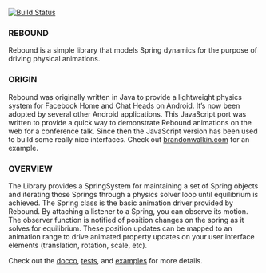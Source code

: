 [![Build
Status](https://travis-ci.org/facebook/rebound-js.svg?branch=master)](https://travis-ci.org/facebook/rebound-js)

### REBOUND ###

Rebound is a simple library that models Spring dynamics for the purpose of
driving physical animations.

### ORIGIN ###

Rebound was originally written in Java to provide a lightweight physics system
for Facebook Home and Chat Heads on Android. It’s now been adopted by several
other Android applications. This JavaScript port was written to provide a quick
way to demonstrate Rebound animations on the web for a conference talk. Since
then the JavaScript version has been used to build some really nice interfaces.
Check out [brandonwalkin.com](http://brandonwalkin.com) for an example.

### OVERVIEW ###

The Library provides a SpringSystem for maintaining a set of Spring objects and
iterating those Springs through a physics solver loop until equilibrium is
achieved. The Spring class is the basic animation driver provided by Rebound.
By attaching a listener to a Spring, you can observe its motion. The observer
function is notified of position changes on the spring as it solves for
equilibrium. These position updates can be mapped to an animation range to
drive animated property updates on your user interface elements (translation,
    rotation, scale, etc).

Check out the [docco](http://facebook.github.io/rebound-js/docs/rebound.html),
[tests](http://facebook.github.io/rebound-js/browser_test/index.html), and
[examples](http://facebook.github.io/rebound-js/examples) for more details.
